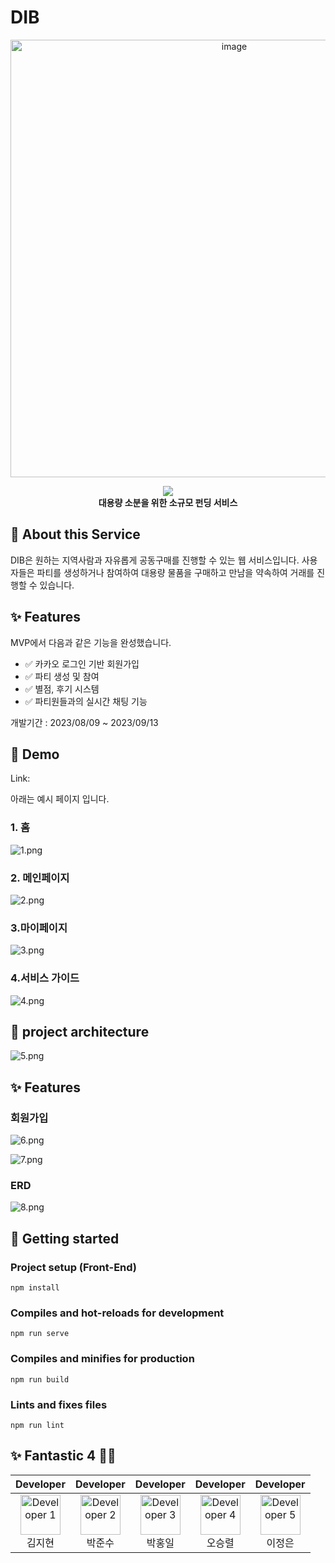 
# DIB

<div align="center">

<img width="700" alt="image" src="https://github.com/likelion-fantastic4/fantastic-wiki/assets/123791415/6f4382d7-c199-41d3-939d-5781dddbaab7">

![](src="https://github.com/likelion-fantastic4/fantastic-wiki/assets/123791415/6f4382d7-c199-41d3-939d-5781dddbaab7")
<br/>
<b>대용량 소분을 위한 소규모 펀딩 서비스</b>

</div>





## 🐶 About this Service 

DIB은 원하는 지역사람과 자유롭게 공동구매를 진행할 수 있는 웹 서비스입니다. 사용자들은 파티를 생성하거나 참여하여 대용량 물품을 구매하고 만남을 약속하여 거래를 진행할 수 있습니다.


## ✨ Features


MVP에서 다음과 같은 기능을 완성했습니다.

- ✅ 카카오 로그인 기반 회원가입
- ✅ 파티 생성 및 참여
- ✅ 별점, 후기 시스템
- ✅ 파티원들과의 실시간 채팅 기능

개발기간 : 2023/08/09 ~ 2023/09/13



## 🔗 Demo

Link: 

아래는 예시 페이지 입니다.

### 1. 홈
![1.png](ReadmeImages%2F1.png)

### 2. 메인페이지
![2.png](ReadmeImages%2F2.png)

### 3.마이페이지
![3.png](ReadmeImages%2F3.png)

### 4.서비스 가이드
![4.png](ReadmeImages%2F4.png)



## 🔨 project architecture
![5.png](ReadmeImages%2F5.png)


## ✨ Features

### 회원가입
![6.png](ReadmeImages%2F6.png)

![7.png](ReadmeImages%2F7.png)

### ERD
![8.png](ReadmeImages%2F8.png)



## 🏃 Getting started

### Project setup (Front-End)
```
npm install
```

### Compiles and hot-reloads for development
```
npm run serve
```

### Compiles and minifies for production
```
npm run build
```

### Lints and fixes files
```
npm run lint
```


## ✨ Fantastic 4 🦸‍♂️ 

<table align="center">
  <thead>
    <tr>
      <th align="center">Developer</th>
      <th align="center">Developer</th>
      <th align="center">Developer</th>
      <th align="center">Developer</th>
      <th align="center">Developer</th>
    </tr>
  </thead>
  <tbody>
    <tr>
      <td align="center">
        <a>
          <img width="64" alt="Developer 1" src="https://github.com/likelion-backend-5th/Final_Project_4team/assets/123791415/b75b1f43-86df-44c4-92d3-fcd111383fde">
          <br />
          김지현
        </a>
      </td>
      <td align="center">
        <a>
          <img width="64" alt="Developer 2" src="https://github.com/likelion-backend-5th/Final_Project_4team/assets/123791415/0394b96b-d43a-42b0-b42e-b75bf8db2f21">
          <br />
          박준수
        </a>
      </td>
      <td align="center">
        <a>
          <img width="64" alt="Developer 3" src="https://github.com/likelion-backend-5th/Final_Project_4team/assets/123791415/f8301e0c-2c60-46e6-9527-8e2b8d2bb4a2">
          <br />
          박홍일
        </a>
      </td>
      <td align="center">
        <a>
          <img width="64" alt="Developer 4" src="https://github.com/likelion-backend-5th/Final_Project_4team/assets/123791415/9161558c-4e29-4e8d-b0ab-cefbccc48076">
          <br />
          오승렬
        </a>
      </td>
      <td align="center">
        <a>
          <img width="64" alt="Developer 5" src="https://github.com/likelion-backend-5th/Final_Project_4team/assets/123791415/560bfb3d-ed20-4968-b99a-2b7ef98f4be9">
          <br />
          이정은
        </a>
      </td>
    </tr>
  </tbody>
</table>

